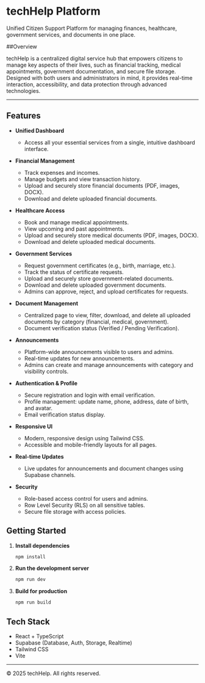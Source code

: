 # techHelp Platform

Unified Citizen Support Platform for managing finances, healthcare, government services, and documents in one place.

##Overview

techHelp is a centralized digital service hub that empowers citizens to manage key aspects of their lives, such as financial tracking, medical appointments, government documentation, and secure file storage. Designed with both users and administrators in mind, it provides real-time interaction, accessibility, and data protection through advanced technologies.

---

## Features

- **Unified Dashboard**
  - Access all your essential services from a single, intuitive dashboard interface.

- **Financial Management**
  - Track expenses and incomes.
  - Manage budgets and view transaction history.
  - Upload and securely store financial documents (PDF, images, DOCX).
  - Download and delete uploaded financial documents.

- **Healthcare Access**
  - Book and manage medical appointments.
  - View upcoming and past appointments.
  - Upload and securely store medical documents (PDF, images, DOCX).
  - Download and delete uploaded medical documents.

- **Government Services**
  - Request government certificates (e.g., birth, marriage, etc.).
  - Track the status of certificate requests.
  - Upload and securely store government-related documents.
  - Download and delete uploaded government documents.
  - Admins can approve, reject, and upload certificates for requests.

- **Document Management**
  - Centralized page to view, filter, download, and delete all uploaded documents by category (financial, medical, government).
  - Document verification status (Verified / Pending Verification).

- **Announcements**
  - Platform-wide announcements visible to users and admins.
  - Real-time updates for new announcements.
  - Admins can create and manage announcements with category and visibility controls.

- **Authentication & Profile**
  - Secure registration and login with email verification.
  - Profile management: update name, phone, address, date of birth, and avatar.
  - Email verification status display.

- **Responsive UI**
  - Modern, responsive design using Tailwind CSS.
  - Accessible and mobile-friendly layouts for all pages.

- **Real-time Updates**
  - Live updates for announcements and document changes using Supabase channels.

- **Security**
  - Role-based access control for users and admins.
  - Row Level Security (RLS) on all sensitive tables.
  - Secure file storage with access policies.

## Getting Started

1. **Install dependencies**
   ```sh
   npm install
   ```

2. **Run the development server**
   ```sh
   npm run dev
   ```

3. **Build for production**
   ```sh
   npm run build
   ```

## Tech Stack

- React + TypeScript
- Supabase (Database, Auth, Storage, Realtime)
- Tailwind CSS
- Vite

---

&copy; 2025 techHelp. All rights reserved.